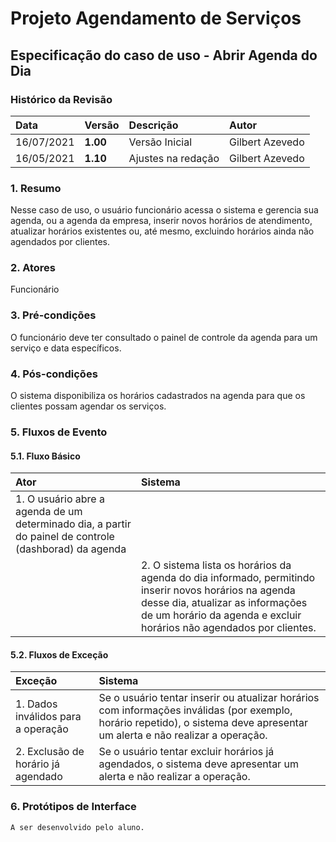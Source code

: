 # Projeto Agendamento de Serviços

## Especificação do caso de uso - Abrir Agenda do Dia

### Histórico da Revisão 

|  Data  | Versão | Descrição | Autor |
|:-------|:-------|:----------|:------|
| 16/07/2021 | **1.00** | Versão Inicial  | Gilbert Azevedo |
| 16/05/2021 | **1.10** | Ajustes na redação  | Gilbert Azevedo |

### 1. Resumo 

Nesse caso de uso, o usuário funcionário acessa o sistema e gerencia sua agenda, ou a agenda da empresa, inserir novos horários de atendimento, atualizar horários existentes ou, até mesmo, excluindo horários ainda não agendados por clientes.

### 2. Atores 

Funcionário

### 3. Pré-condições

O funcionário deve ter consultado o painel de controle da agenda para um serviço e data específicos.

### 4. Pós-condições

O sistema disponibiliza os horários cadastrados na agenda para que os clientes possam agendar os serviços.

### 5. Fluxos de Evento

#### 5.1. Fluxo Básico

| Ator   | Sistema |
|:-------|:--------|
| 1. O usuário abre a agenda de um determinado dia, a partir do painel de controle (dashborad) da agenda ||
|| 2. O sistema lista os horários da agenda do dia informado, permitindo inserir novos horários na agenda desse dia, atualizar as informações de um horário da agenda e excluir horários não agendados por clientes. |

#### 5.2. Fluxos de Exceção

| Exceção | Sistema |
|:--------|:--------|
| 1. Dados inválidos para a operação | Se o usuário tentar inserir ou atualizar horários com informações inválidas (por exemplo, horário repetido), o sistema deve apresentar um alerta e não realizar a operação. |
| 2. Exclusão de horário já agendado | Se o usuário tentar excluir horários já agendados, o sistema deve apresentar um alerta e não realizar a operação. |


### 6. Protótipos de Interface
`A ser desenvolvido pelo aluno.`
